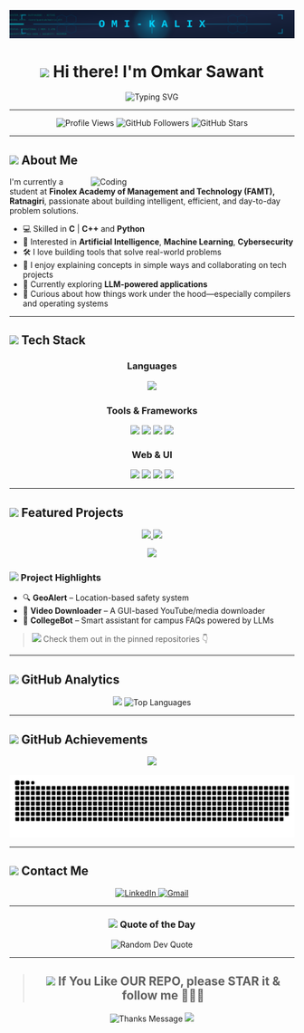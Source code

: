<p align="center">
  <img src="banner.svg" alt="Omkar Sawant - Cyberpunk Banner" />
</p>

<div align="center">

# <img src="https://raw.githubusercontent.com/MartinHeinz/MartinHeinz/master/wave.gif" width="30px"> Hi there! I'm Omkar Sawant

<img src="https://readme-typing-svg.herokuapp.com?font=Fira+Code&size=24&duration=3000&pause=1000&color=00F7FF&center=true&vCenter=true&width=600&lines=%F0%9F%8E%93+Aspiring+Software+Engineer;%F0%9F%94%AC+AI+%26+ML+Enthusiast;%F0%9F%8C%90+Cybersecurity+Explorer" alt="Typing SVG" />

</div>

---

<div align="center">
  <img src="https://komarev.com/ghpvc/?username=OMI-KALIX&style=for-the-badge&color=000000" alt="Profile Views"/>
  <img src="https://img.shields.io/github/followers/OMI-KALIX?label=Followers&style=for-the-badge&color=FF00FF" alt="GitHub Followers" />
  <img src="https://img.shields.io/github/stars/OMI-KALIX?label=Stars&style=for-the-badge&color=000000" alt="GitHub Stars" />
</div>

---

## <img src="https://media.giphy.com/media/VgCDAzcKvsR6OM0uWg/giphy.gif" width="50"> About Me

<img align="right" alt="Coding" width="360" src="https://cdn.dribbble.com/users/1162077/screenshots/3848914/programmer.gif">

I'm currently a student at **Finolex Academy of Management and Technology (FAMT), Ratnagiri**, passionate about building intelligent, efficient, and day-to-day problem solutions.

- 💻 Skilled in **C** | **C++** and **Python**
- 🧠 Interested in **Artificial Intelligence**, **Machine Learning**, **Cybersecurity**
- 🛠️ I love building tools that solve real-world problems
- 💬 I enjoy explaining concepts in simple ways and collaborating on tech projects
- 🌱 Currently exploring **LLM-powered applications**
- 🧩 Curious about how things work under the hood—especially compilers and operating systems

---

## <img src="https://media2.giphy.com/media/QssGEmpkyEOhBCb7e1/giphy.gif" width="32"> Tech Stack

<div align="center">

### **Languages**
<img src="https://skillicons.dev/icons?i=c,cpp,python&theme=dark" />

### **Tools & Frameworks**
<p>
  <img src="https://img.shields.io/badge/-NumPy-013243?style=for-the-badge&logo=numpy&logoColor=white" />
  <img src="https://img.shields.io/badge/-pandas-150458?style=for-the-badge&logo=pandas&logoColor=white" />
  <img src="https://img.shields.io/badge/-SQLite-003B57?style=for-the-badge&logo=sqlite&logoColor=white" />
  <img src="https://img.shields.io/badge/-Matplotlib-11557C?style=for-the-badge&logo=matplotlib&logoColor=white" />
</p>

### **Web & UI**
<p>
  <img src="https://img.shields.io/badge/-Streamlit-FF4B4B?style=for-the-badge&logo=streamlit&logoColor=white" />
  <img src="https://img.shields.io/badge/-Tkinter-4B8BBE?style=for-the-badge&logo=python&logoColor=white" />
  <img src="https://img.shields.io/badge/-HTML5-E34F26?style=for-the-badge&logo=html5&logoColor=white" />
  <img src="https://img.shields.io/badge/-CSS3-1572B6?style=for-the-badge&logo=css3&logoColor=white" />
</p>

</div>

---

## <img src="https://media.giphy.com/media/LnQjpWaON8nhr21vNW/giphy.gif" width="35"> Featured Projects

<div align="center">

<p align="center">
  <a href="https://github.com/OMI-KALIX/GEO-ALERT-APP">
    <img src="https://github-readme-stats.vercel.app/api/pin/?username=OMI-KALIX&repo=GEO-ALERT-APP&theme=radical&hide_border=true&bg_color=0D1117&title_color=FF00FF&text_color=00F7FF" />
  </a>
  <a href="https://github.com/OMI-KALIX/YT-DOWNLOADER">
    <img src="https://github-readme-stats.vercel.app/api/pin/?username=OMI-KALIX&repo=YT-DOWNLOADER&theme=radical&hide_border=true&bg_color=0D1117&title_color=FF00FF&text_color=00F7FF" />
  </a>
</p>

<p align="center">
  <a href="https://github.com/OMI-KALIX/college_bot">
    <img src="https://github-readme-stats.vercel.app/api/pin/?username=OMI-KALIX&repo=college_bot&theme=radical&hide_border=true&bg_color=0D1117&title_color=FF00FF&text_color=00F7FF" />
  </a>
</p>

</div>

### <img src="https://media.giphy.com/media/WFZvB7VIXBgiz3oDXE/giphy.gif" width="30"> Project Highlights

- 🔍 **GeoAlert** – Location-based safety system  
- 🎥 **Video Downloader** – A GUI-based YouTube/media downloader  
- 🤖 **CollegeBot** – Smart assistant for campus FAQs powered by LLMs  

> <img src="https://media.giphy.com/media/12oufCB0MyZ1Go/giphy.gif" width="20"> Check them out in the pinned repositories 👇

---

## <img src="https://media.giphy.com/media/iY8CRBdQXODJSCERIr/giphy.gif" width="35"> GitHub Analytics

<div align="center">

<p align="center">
  <img src="https://github-readme-stats.vercel.app/api?username=OMI-KALIX&show_icons=true&theme=radical&hide_border=true&bg_color=0D1117&title_color=FF00FF&icon_color=00F7FF" height="165"/>
  <img src="https://github-readme-stats.vercel.app/api/top-langs/?username=OMI-KALIX&layout=compact&theme=radical" alt="Top Languages" />
</p>

</div>

---

## <img src="https://media.giphy.com/media/W5eoZHPpUx9sapR0eu/giphy.gif" width="30px"> GitHub Achievements

<div align="center">

<p align="center">
  <img src="https://github-profile-trophy.vercel.app/?username=OMI-KALIX&theme=radical&no-frame=true&row=1&column=6" />
</p>

<p align="center">
  <picture>
    <source media="(prefers-color-scheme: dark)" srcset="https://raw.githubusercontent.com/Platane/snk/output/github-contribution-grid-snake.svg">
    <source media="(prefers-color-scheme: light)" srcset="https://raw.githubusercontent.com/Platane/snk/output/github-contribution-grid-snake.svg">
    <img alt="github contribution grid snake animation" src="https://raw.githubusercontent.com/Platane/snk/output/github-contribution-grid-snake.svg" />
  </picture>
</p>

</div>

---

## <img src="https://media.giphy.com/media/3o7TKtnuHOHHUjR38Y/giphy.gif" width="35"> Contact Me

<div align="center">

<p>
  <a href="https://www.linkedin.com/in/omkar-sawant-953b47281" target="_blank">
    <img src="https://img.shields.io/badge/LinkedIn-0A66C2?style=for-the-badge&logo=linkedin&logoColor=white" alt="LinkedIn"/>
  </a>
  <a href="mailto:omkarsawant4102004@gmail.com">
    <img src="https://img.shields.io/badge/Gmail-D14836?style=for-the-badge&logo=gmail&logoColor=white" alt="Gmail"/>
  </a>
</p>

</div>

---

<div align="center">

### <img src="https://media.giphy.com/media/mGcNjsfWAjY5AEZNw6/giphy.gif" width="50"> Quote of the Day

<img src="https://quotes-github-readme.vercel.app/api?type=horizontal&theme=radical" alt="Random Dev Quote" />

</div>

---

<div align="center">

> ## <img src="https://raw.githubusercontent.com/MartinHeinz/MartinHeinz/master/wave.gif" width="30px"> If You Like OUR REPO, please STAR it & follow me 🫡😁🤗

<img src="https://readme-typing-svg.herokuapp.com?font=Fira+Code&size=20&duration=3000&pause=1000&color=00F7FF&center=true&vCenter=true&width=600&lines=Thanks+for+visiting+my+profile!;Let's+build+something+cool+together+%F0%9F%9A%80" alt="Thanks Message" />

<img src="https://capsule-render.vercel.app/api?type=waving&color=gradient&customColorList=6,11,20&height=120&section=footer&animation=twinkling" />

</div>
